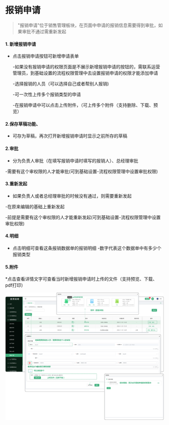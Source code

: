 # 报销申请

> "报销申请"位于销售管理板块，在页面中申请的报销信息需要得到审批，如果审批不通过需重新发起

#### 1. 新增报销申请

* 点击报销申请按钮可新增申请表单
   
   -如果没有报销申请的权限页面是不展示新增报销申请的按钮的，需联系运营管理员，到基础设置的流程权限管理中去设置报销申请的权限才能添加申请

  -选择报销的人员（可以选择自己或者帮别人报销)

  -可一次性上传多个报销类型的申请

  -在报销申请中可以点击上传附件，（可上传多个附件（支持删除、下载、预览）

#### 2.保存草稿功能、

* 可存为草稿，再次打开新增报销申请时显示之前所存的草稿
 

#### 2.审批

* 分为负责人审批（在填写报销申请时填写的报销人）、总经理审批

 -需要有这个审权限的人才能审批(可到基础设置-流程权限管理中设置审批权限)
 
#### 3.重新发起

* 如果负责人或者总经理审批的时候没有通过，则需要重新发起

 -在原来编辑的基础上重新发起

 -前提是需要有这个审权限的人才能重新发起(可到基础设置-流程权限管理中设置审批权限)

#### 4.明细

* 点击明细可查看这条报销数据单的报销明细
 -数字代表这个数据单中有多少个报销类型

#### 5.附件

*点击查看详情文字可查看当时新增报销申请时上传的文件（支持预览、下载、pdf打印）


![如图所示](../file/bxsq.png)